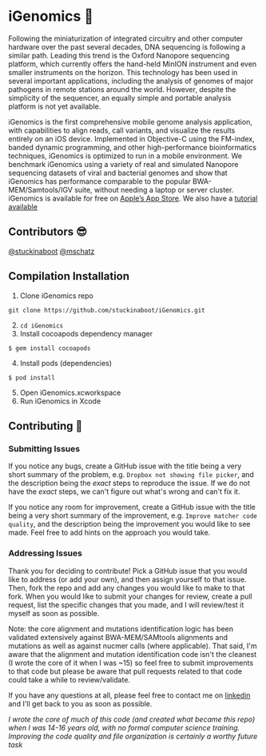 iGenomics 🧬
=========

Following the miniaturization of integrated circuitry and other computer hardware over the past several decades, DNA sequencing is following a similar path. Leading this trend is the Oxford Nanopore sequencing platform, which currently offers the hand-held MinION instrument and even smaller instruments on the horizon. This technology has been used in several important applications, including the analysis of genomes of major pathogens in remote stations around the world. However, despite the simplicity of the sequencer, an equally simple and portable analysis platform is not yet available.

iGenomics is the first comprehensive mobile genome analysis application, with capabilities to align reads, call variants, and visualize the results entirely on an iOS device. Implemented in Objective-C using the FM-index, banded dynamic programming, and other high-performance bioinformatics techniques, iGenomics is optimized to run in a mobile environment. We benchmark iGenomics using a variety of real and simulated Nanopore sequencing datasets of viral and bacterial genomes and show that iGenomics has performance comparable to the popular BWA-MEM/Samtools/IGV suite, without needing a laptop or server cluster. iGenomics is available for free on [Apple’s App Store](https://apple.co/2HCplzr). We also have a [tutorial available](http://schatz-lab.org/iGenomics/)

## Contributors 😎
[@stuckinaboot](https://github.com/stuckinaboot) [@mschatz](https://github.com/mschatz)

## Compilation Installation
1) Clone iGenomics repo
```
git clone https://github.com/stuckinaboot/iGenomics.git
```
2) `cd iGenomics`
3) Install cocoapods dependency manager
```
$ gem install cocoapods
```
4) Install pods (dependencies)
```
$ pod install
```
5) Open iGenomics.xcworkspace
6) Run iGenomics in Xcode

## Contributing 🚀

### Submitting Issues

If you notice any bugs, create a GitHub issue with the title being a very short summary of the problem, e.g. `Dropbox not showing file picker`, and the description being the _exact_ steps to reproduce the issue. If we do not have the _exact_ steps, we can't figure out what's wrong and can't fix it.

If you notice any room for improvement, create a GitHub issue with the title being a very short summary of the improvement, e.g. `Improve matcher code quality`, and the description being the improvement you would like to see made. Feel free to add hints on the approach you would take.

### Addressing Issues

Thank you for deciding to contribute! Pick a GitHub issue that you would like to address (or add your own), and then assign yourself to that issue. Then, fork the repo and add any changes you would like to make to that fork. When you would like to submit your changes for review, create a pull request, list the specific changes that you made, and I will review/test it myself as soon as possible. 

Note: the core alignment and mutations identification logic has been validated extensively against BWA-MEM/SAMtools alignments and mutations as well as against nucmer calls (where applicable). That said, I'm aware that the alignment and mutation identification code isn't the cleanest (I wrote the core of it when I was ~15) so feel free to submit improvements to that code but please be aware that pull requests related to that code could take a while to review/validate.

If you have any questions at all, please feel free to contact me on [linkedin](https://www.linkedin.com/in/aspyn-palatnick-577270131/) and I'll get back to you as soon as possible.

*I wrote the core of much of this code (and created what became this repo) when I was 14-16 years old, with no formal computer science training. Improving the code quality and file organization is certainly a worthy future task*
